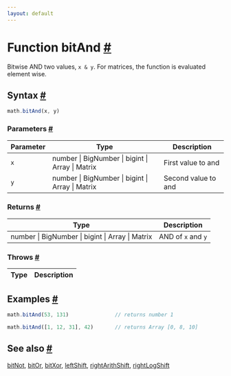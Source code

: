 ```yaml
---
layout: default
---
```


<!-- Note: This file is automatically generated from source code comments. Changes made in this file will be overridden. -->

<h1 id="function-bitand">Function bitAnd <a href="#function-bitand" title="Permalink">#</a></h1>

Bitwise AND two values, `x & y`.
For matrices, the function is evaluated element wise.


<h2 id="syntax">Syntax <a href="#syntax" title="Permalink">#</a></h2>

```js
math.bitAnd(x, y)
```

<h3 id="parameters">Parameters <a href="#parameters" title="Permalink">#</a></h3>

Parameter | Type | Description
--------- | ---- | -----------
`x` | number &#124; BigNumber &#124; bigint &#124; Array &#124; Matrix | First value to and
`y` | number &#124; BigNumber &#124; bigint &#124; Array &#124; Matrix | Second value to and

<h3 id="returns">Returns <a href="#returns" title="Permalink">#</a></h3>

Type | Description
---- | -----------
number &#124; BigNumber &#124; bigint &#124; Array &#124; Matrix | AND of `x` and `y`


<h3 id="throws">Throws <a href="#throws" title="Permalink">#</a></h3>

Type | Description
---- | -----------


<h2 id="examples">Examples <a href="#examples" title="Permalink">#</a></h2>

```js
math.bitAnd(53, 131)               // returns number 1

math.bitAnd([1, 12, 31], 42)       // returns Array [0, 8, 10]
```


<h2 id="see-also">See also <a href="#see-also" title="Permalink">#</a></h2>

[bitNot](bitNot.html),
[bitOr](bitOr.html),
[bitXor](bitXor.html),
[leftShift](leftShift.html),
[rightArithShift](rightArithShift.html),
[rightLogShift](rightLogShift.html)
